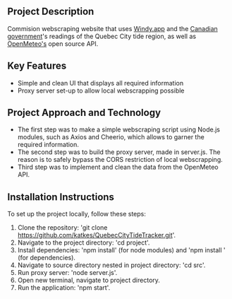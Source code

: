 ## Project Description 
Commision webscraping website that uses [Windy.app](https://windy.app/forecast2/spot/2651333/Quebec+Yacht+Club?fbclid=IwAR3sVY53bXP6ovp_rNXXFPBlHaihibzpME3nJUoEH89wDSocScQvSrv-ox4) and the [Canadian government](https://www.tides.gc.ca/en/stations/03250/2023-08-04?tz=EDT&unit=m)'s readings of the Quebec City tide region, as well as [OpenMeteo's](https://github.com/open-meteo/open-meteo) open source API. 

## Key Features
- Simple and clean UI that displays all required information
- Proxy server set-up to allow local webscrapping possible

## Project Approach and Technology
- The first step was to make a simple webscraping script using Node.js modules, such as Axios and Cheerio, which allows to garner the required information.
- The second step was to build the proxy server, made in server.js. The reason is to safely bypass the CORS restriction of local webscrapping.
- Third step was to implement and clean the data from the OpenMeteo API.

## Installation Instructions
To set up the project locally, follow these steps: 
1. Clone the repository: 'git clone https://github.com/katkes/QuebecCityTideTracker.git'.
2. Navigate to the project directory: 'cd project'.
4. Install dependencies: 'npm install' (for node modules) and 'npm install <dependency>' (for dependencies).
5. Navigate to source directory nested in project directory: 'cd src'.
6. Run proxy server: 'node server.js'.
7. Open new terminal, navigate to project directory.
8. Run the application: 'npm start'.
